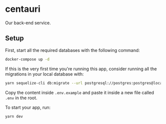 # centauri
Our back-end service.

## Setup

First, start all the required databases with the following command:
```sh
docker-compose up -d
```

If this is the very first time you're running this app, consider running all the migrations in your local database with:
```sh
yarn sequelize-cli db:migrate --url postgresql://postgres:postgres@localhost:5432/gymc
```

Copy the content inside `.env.example` and paste it inside a new file called `.env` in the root.

To start your app, run:
```sh
yarn dev
```
